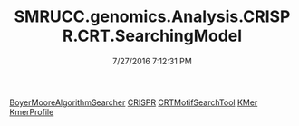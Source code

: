 ﻿---
title: SMRUCC.genomics.Analysis.CRISPR.CRT.SearchingModel
date: 7/27/2016 7:12:31 PM
---

[BoyerMooreAlgorithmSearcher](T-SMRUCC.genomics.Analysis.CRISPR.CRT.SearchingModel.BoyerMooreAlgorithmSearcher.html)
[CRISPR](T-SMRUCC.genomics.Analysis.CRISPR.CRT.SearchingModel.CRISPR.html)
[CRTMotifSearchTool](T-SMRUCC.genomics.Analysis.CRISPR.CRT.SearchingModel.CRTMotifSearchTool.html)
[KMer](T-SMRUCC.genomics.Analysis.CRISPR.CRT.SearchingModel.KMer.html)
[KmerProfile](T-SMRUCC.genomics.Analysis.CRISPR.CRT.SearchingModel.KmerProfile.html)
